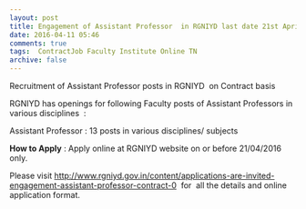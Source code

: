 ```yaml
---
layout: post
title: Engagement of Assistant Professor  in RGNIYD last date 21st April-2016   
date: 2016-04-11 05:46
comments: true
tags:  ContractJob Faculty Institute Online TN 
archive: false
---
```

Recruitment of Assistant Professor posts in RGNIYD  on Contract basis 

RGNIYD has openings for following Faculty posts of Assistant Professors in various disciplines  : 

Assistant Professor : 13 posts in various disciplines/ subjects

**How to Apply** : Apply online at RGNIYD website on or before 21/04/2016 only. 

Please visit <http://www.rgniyd.gov.in/content/applications-are-invited-engagement-assistant-professor-contract-0>  for  all the details and online application format. 